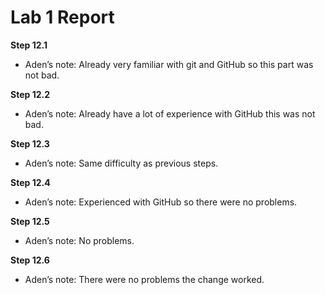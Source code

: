 
<!-- README.md is generated from README.Rmd. Please edit the README.Rmd file -->

# Lab 1 Report

**Step 12.1**

- Aden’s note: Already very familiar with git and GitHub so this part
  was not bad.

**Step 12.2**

- Aden’s note: Already have a lot of experience with GitHub this was not
  bad.

**Step 12.3**

- Aden’s note: Same difficulty as previous steps.

**Step 12.4**

- Aden’s note: Experienced with GitHub so there were no problems.

**Step 12.5**

- Aden’s note: No problems.

**Step 12.6**

- Aden’s note: There were no problems the change worked.
